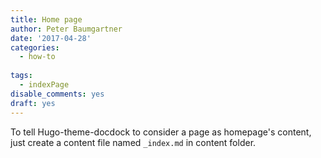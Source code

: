 ```yaml
---
title: Home page
author: Peter Baumgartner
date: '2017-04-28'
categories:
  - how-to
  
tags:
  - indexPage
disable_comments: yes
draft: yes
---
```


To tell Hugo-theme-docdock to consider a page as homepage's content, just create a content file named `_index.md` in content folder.
